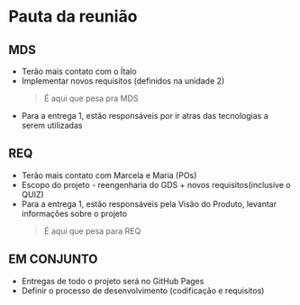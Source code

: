 # Pauta da reunião

## MDS

* Terão mais contato com o Ítalo
* Implementar novos requisitos (definidos na unidade 2)
    > É aqui que pesa pra MDS
* Para a entrega 1, estão responsáveis por ir atras das tecnologias a serem utilizadas

## REQ

* Terão mais contato com Marcela e Maria (POs)
* Escopo do projeto - reengenharia do GDS + novos requisitos(inclusive o QUIZ)
* Para a entrega 1, estão responsáveis pela Visão do Produto, levantar informações sobre o projeto
    > É aqui que pesa para REQ

## EM CONJUNTO

* Entregas de todo o projeto será no GitHub Pages
* Definir o processo de desenvolvimento (codificação e requisitos)
